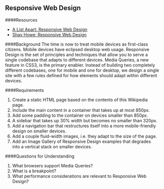 Responsive Web Design
----------------------

####Resources
* [A List Apart: Responsive Web Design](http://alistapart.com/article/responsive-web-design)
* [Shay Howe: Responsive Web Design](http://learn.shayhowe.com/advanced-html-css/responsive-web-design)

####Background
The time is now to treat mobile devices as first-class citizens. Mobile devices have eclipsed desktop web usage. Responsive Design is the set of principles and techniques that allow you to serve a single codebase that adapts to different devices. Media Queries, a new feature in CSS3, is the primary enabler. Instead of building two completely different codebases, one for mobile and one for desktop, we design a single site with a few rules defined for how elements should adapt within different devices.

####Requirements
1. Create a static HTML page based on the contents of this Wikipedia page.
1. Include the main content in a container that takes up at most 850px.
1. Add some padding to the container on devices smaller than 850px.
1. A sidebar that takes up 30% width but becomes no smaller than 320px.
1. Add a navigation bar that restructures itself into a more mobile-friendly design on smaller devices.
1. Add a couple fluid-width images, i.e. they adapt to the size of the page.
1. Add an Image Gallery of Responsive Design examples that degrades into a vertical stack on smaller devices.

####Questions for Understanding
1. What browsers support Media Queries?
1. What is a breakpoint?
1. What performance considerations are relevant to Responsive Web Design?

